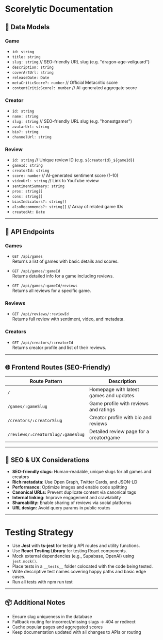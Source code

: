 # Scorelytic Documentation

## 🧩 Data Models

### Game
- `id: string`
- `title: string`
- `slug: string`           // SEO-friendly URL slug (e.g. "dragon-age-veilguard")
- `description: string`
- `coverArtUrl: string`
- `releaseDate: Date`
- `metaCriticScore?: number`        // Official Metacritic score
- `contentCriticScore?: number`     // AI-generated aggregate score

### Creator
- `id: string`
- `name: string`
- `slug: string`           // SEO-friendly URL slug (e.g. "honestgamer")
- `avatarUrl: string`
- `bio?: string`
- `channelUrl: string`

### Review
- `id: string`              // Unique review ID (e.g. `${creatorId}_${gameId}`)
- `gameId: string`
- `creatorId: string`
- `score: number`           // AI-generated sentiment score (1–10)
- `videoUrl: string`        // Link to YouTube review
- `sentimentSummary: string`
- `pros: string[]`
- `cons: string[]`
- `biasIndicators?: string[]`
- `alsoRecommends?: string[]`   // Array of related game IDs
- `createdAt: Date`

---

## 🔗 API Endpoints

### Games
- `GET /api/games`  
  Returns a list of games with basic details and scores.

- `GET /api/games/:gameId`  
  Returns detailed info for a game including reviews.

- `GET /api/games/:gameId/reviews`  
  Returns all reviews for a specific game.

### Reviews
- `GET /api/reviews/:reviewId`  
  Returns full review with sentiment, video, and metadata.

### Creators
- `GET /api/creators/:creatorId`  
  Returns creator profile and list of their reviews.

---

## 🌐 Frontend Routes (SEO-Friendly)

| Route Pattern                      | Description                                  |
| --------------------------------- | -------------------------------------------- |
| `/`                               | Homepage with latest games and updates       |
| `/games/:gameSlug`                | Game profile with reviews and ratings        |
| `/creators/:creatorSlug`          | Creator profile with bio and reviews         |
| `/reviews/:creatorSlug/:gameSlug` | Detailed review page for a creator/game      |

---

## 🚀 SEO & UX Considerations

- **SEO-friendly slugs:** Human-readable, unique slugs for all games and creators
- **Rich metadata:** Use Open Graph, Twitter Cards, and JSON-LD
- **Performance:** Optimize images and enable code splitting
- **Canonical URLs:** Prevent duplicate content via canonical tags
- **Internal linking:** Improve engagement and crawlability
- **Shareability:** Enable sharing of reviews via social platforms
- **URL design:** Avoid query params in public routes

---

# Testing Strategy

- Use **Jest** with **ts-jest** for testing API routes and utility functions.  
- Use **React Testing Library** for testing React components.  
- Mock external dependencies (e.g., Supabase, OpenAI) using `jest.mock()`.  
- Place tests in a `__tests__` folder colocated with the code being tested.  
- Write descriptive test names covering happy paths and basic edge cases.
- Run all tests with npm run test

---

## 📦 Additional Notes

- Ensure slug uniqueness in the database
- Fallback routing for incorrect/missing slugs → 404 or redirect
- Cache popular pages and aggregated scores
- Keep documentation updated with all changes to APIs or routing
